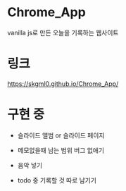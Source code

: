 # Chrome_App
vanilla js로 만든 오늘을 기록하는 웹사이트

# 링크
https://skgml0.github.io/Chrome_App/

# 구현 중
- 슬라이드 앨범 or 슬라이드 페이지

- 메모없을때 남는 범위 버그 없애기

- 음악 넣기

- todo 중 기록할 것 따로 남기기
